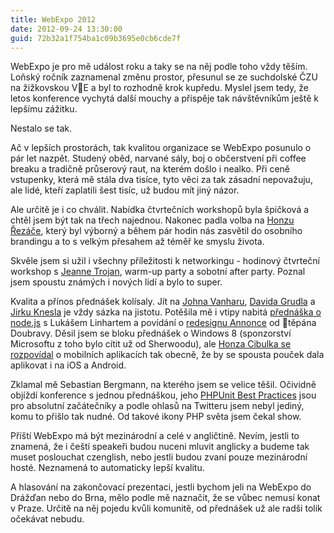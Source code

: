 ```yaml
---
title: WebExpo 2012
date: 2012-09-24 13:30:00
guid: 72b32a1f754ba1c09b3695e0cb6cde7f
---
```


WebExpo je pro mě událost roku a taky se na něj podle toho vždy těším. Loňský ročník zaznamenal změnu prostor, přesunul se ze suchdolské ČZU na žižkovskou VE a byl to rozhodně krok kupředu. Myslel jsem tedy, že letos konference vychytá další mouchy a přispěje tak návštěvníkům ještě k lepšímu zážitku.

Nestalo se tak.

Ač v lepších prostorách, tak kvalitou organizace se WebExpo posunulo o pár let nazpět. Studený oběd, narvané sály, boj o občerstvení při coffee breaku a tradičně průserový raut, na kterém došlo i nealko. Při ceně vstupenky, která mě stála dva tisíce, tyto věci za tak zásadní nepovažuju, ale lidé, kteří zaplatili šest tisíc, už budou mít jiný názor.

Ale určitě je i co chválit. Nabídka čtvrtečních workshopů byla špičková a chtěl jsem být tak na třech najednou. Nakonec padla volba na [Honzu Řezáče](http://webexpo.cz/praha2012/workshop/osobni-branding/), který byl výborný a během pár hodin nás zasvětil do osobního brandingu a to s velkým přesahem až téměř ke smyslu života.

Skvěle jsem si užil i všechny příležitosti k networkingu - hodinový čtvrteční workshop s [Jeanne Trojan](http://webexpo.cz/praha2012/workshop/networking-for-geeks/), warm-up party a sobotní after party. Poznal jsem spoustu známých i nových lidí a bylo to super.

Kvalita a přínos přednášek kolísaly. Jít na [Johna Vanharu](http://webexpo.cz/praha2012/prednaska/shipitocom-podnikani-v-usa/), [Davida Grudla](http://webexpo.cz/praha2012/prednaska/zavislosti-injekce-a-vubec/) a [Jirku Knesla](http://www.knesl.com/articles/view/webexpo-2012-souboj-frameworku) je vždy sázka na jistotu. Potěšila mě i vtipy nabitá [přednáška o node.js](http://webexpo.cz/praha2012/prednaska/nodejs-zapisky-z-fronty/) s Lukášem Linhartem a povídání o [redesignu Annonce](http://webexpo.cz/praha2012/prednaska/redesign-annonce/) od těpána Doubravy. Děsil jsem se bloku přednášek o Windows 8 (sponzorství Microsoftu z toho bylo cítit už od Sherwoodu), ale [Honza Cibulka se rozpovídal](http://webexpo.cz/praha2012/prednaska/design-windows-8-aplikaci/) o mobilních aplikacích tak obecně, že by se spousta pouček dala aplikovat i na iOS a Android.

Zklamal mě Sebastian Bergmann, na kterého jsem se velice těšil. Očividně objíždí konference s jednou přednáškou, jeho [PHPUnit Best Practices](http://webexpo.cz/praha2012/prednaska/phpunit-best-practices/) jsou pro absolutní začátečníky a podle ohlasů na Twitteru jsem nebyl jediný, komu to přišlo tak nudné. Od takové ikony PHP světa jsem čekal show.

Příští WebExpo má být mezinárodní a celé v angličtině. Nevím, jestli to znamená, že i čeští speakeři budou nuceni mluvit anglicky a budeme tak muset poslouchat czenglish, nebo jestli budou zvaní pouze mezinárodní hosté. Neznamená to automaticky lepší kvalitu.

A hlasování na zakončovací prezentaci, jestli bychom jeli na WebExpo do Drážďan nebo do Brna, mělo podle mě naznačit, že se vůbec nemusí konat v Praze. Určitě na něj pojedu kvůli komunitě, od přednášek už ale radši tolik očekávat nebudu.

